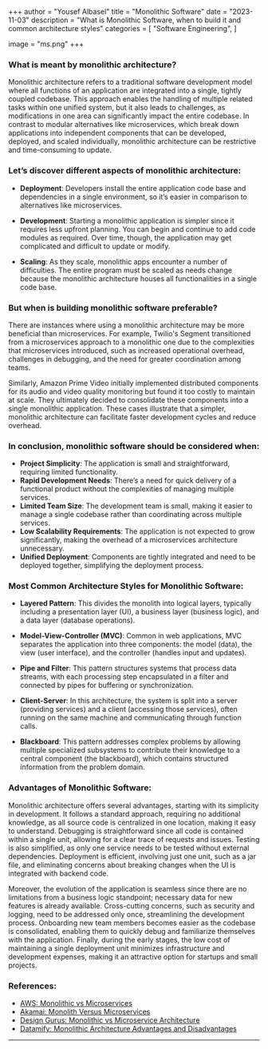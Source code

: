 +++
author = "Yousef Albasel"
title = "Monolithic Software"
date = "2023-11-03"
description = "What is Monolithic Software, when to build it and common architecture styles"
categories = [
    "Software Engineering",
]

image = "ms.png"
+++
### What is meant by monolithic architecture?

Monolithic architecture refers to a traditional software development model where all functions of an application are integrated into a single, tightly coupled codebase. This approach enables the handling of multiple related tasks within one unified system, but it also leads to challenges, as modifications in one area can significantly impact the entire codebase. In contrast to modular alternatives like microservices, which break down applications into independent components that can be developed, deployed, and scaled individually, monolithic architecture can be restrictive and time-consuming to update.

### Let’s discover different aspects of monolithic architecture:

- **Deployment**: Developers install the entire application code base and dependencies in a single environment, so it’s easier in comparison to alternatives like microservices.
  
- **Development**: Starting a monolithic application is simpler since it requires less upfront planning. You can begin and continue to add code modules as required. Over time, though, the application may get complicated and difficult to update or modify.

- **Scaling**: As they scale, monolithic apps encounter a number of difficulties. The entire program must be scaled as needs change because the monolithic architecture houses all functionalities in a single code base.

### But when is building monolithic software preferable?

There are instances where using a monolithic architecture may be more beneficial than microservices. For example, Twilio's Segment transitioned from a microservices approach to a monolithic one due to the complexities that microservices introduced, such as increased operational overhead, challenges in debugging, and the need for greater coordination among teams.

Similarly, Amazon Prime Video initially implemented distributed components for its audio and video quality monitoring but found it too costly to maintain at scale. They ultimately decided to consolidate these components into a single monolithic application. These cases illustrate that a simpler, monolithic architecture can facilitate faster development cycles and reduce overhead.

### In conclusion, monolithic software should be considered when:
- **Project Simplicity**: The application is small and straightforward, requiring limited functionality.
- **Rapid Development Needs**: There’s a need for quick delivery of a functional product without the complexities of managing multiple services.
- **Limited Team Size**: The development team is small, making it easier to manage a single codebase rather than coordinating across multiple services.
- **Low Scalability Requirements**: The application is not expected to grow significantly, making the overhead of a microservices architecture unnecessary.
- **Unified Deployment**: Components are tightly integrated and need to be deployed together, simplifying the deployment process.

### Most Common Architecture Styles for Monolithic Software:
- **Layered Pattern**: This divides the monolith into logical layers, typically including a presentation layer (UI), a business layer (business logic), and a data layer (database operations).
  
- **Model-View-Controller (MVC)**: Common in web applications, MVC separates the application into three components: the model (data), the view (user interface), and the controller (handles input and updates).
  
- **Pipe and Filter**: This pattern structures systems that process data streams, with each processing step encapsulated in a filter and connected by pipes for buffering or synchronization.

- **Client-Server**: In this architecture, the system is split into a server (providing services) and a client (accessing those services), often running on the same machine and communicating through function calls.
  
- **Blackboard**: This pattern addresses complex problems by allowing multiple specialized subsystems to contribute their knowledge to a central component (the blackboard), which contains structured information from the problem domain.

### Advantages of Monolithic Software:

Monolithic architecture offers several advantages, starting with its simplicity in development. It follows a standard approach, requiring no additional knowledge, as all source code is centralized in one location, making it easy to understand. Debugging is straightforward since all code is contained within a single unit, allowing for a clear trace of requests and issues. Testing is also simplified, as only one service needs to be tested without external dependencies. Deployment is efficient, involving just one unit, such as a jar file, and eliminating concerns about breaking changes when the UI is integrated with backend code.

Moreover, the evolution of the application is seamless since there are no limitations from a business logic standpoint; necessary data for new features is already available. Cross-cutting concerns, such as security and logging, need to be addressed only once, streamlining the development process. Onboarding new team members becomes easier as the codebase is consolidated, enabling them to quickly debug and familiarize themselves with the application. Finally, during the early stages, the low cost of maintaining a single deployment unit minimizes infrastructure and development expenses, making it an attractive option for startups and small projects.

### References:

- [AWS: Monolithic vs Microservices](https://aws.amazon.com/compare/the-difference-between-monolithic-and-microservices-architecture/)
- [Akamai: Monolith Versus Microservices](https://www.akamai.com/blog/cloud/monolith-versus-microservices-weigh-the-difference)
- [Design Gurus: Monolithic vs Microservice Architecture](https://www.designgurus.io/blog/monolithic-service-oriented-microservice-architecture)
- [Datamify: Monolithic Architecture Advantages and Disadvantages](https://datamify.medium.com/monolithic-architecture-advantages-and-disadvantages-e71a603eec89)

---